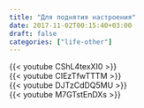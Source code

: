 ```yaml
---
title: "Для поднятия настроения"
date: 2017-11-02T00:15:40+03:00
draft: false
categories: ["life-other"]
---
```

<div class="row">
  <div class="col-sm-6">
    {{< youtube CShL4texXI0 >}}
    <strong></strong>
  </div>
  <div class="col-sm-6">
    {{< youtube CIEzTfwTTTM >}}
    <strong></strong>
  </div>
</div>

<!--more-->

<div class="row">
  <div class="col-sm-6">
    {{< youtube DJTzCdDQ5MU >}}
    <strong></strong>
  </div>
  <div class="col-sm-6">
    {{< youtube M7GTstEnDXs >}}
    <strong></strong>
  </div>
</div>
